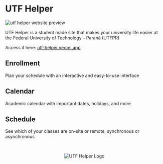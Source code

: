 # UTF Helper

![utf helper website preview](https://i.imgur.com/5XDrEGW.png "UTF Helper Preview")

UTF Helper is a student made site that makes your university life easier at the Federal University of Technology – Paraná (UTFPR)

Access it here: [utf-helper.vercel.app](https://utf-helper.vercel.app/)

## Enrollment
Plan your schedule with an interactive and easy-to-use interface

## Calendar
Academic calendar with important dates, holidays, and more

## Schedule
See which of your classes are on-site or remote, synchronous or asynchronous

&nbsp;

<div align="center">
  <img src="https://i.imgur.com/D2WOJwt.png" alt="UTF Helper Logo"/>
</div>
